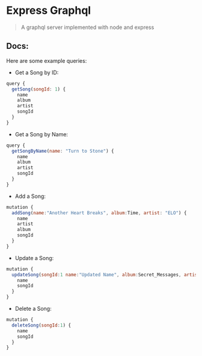# Express Graphql
> A graphql server implemented with node and express

## Docs:
Here are some example queries:
* Get a Song by ID:
``` javascript
query {
  getSong(songId: 1) {
    name
    album
    artist
    songId
  }
}
```
* Get a Song by Name:
``` javascript
query {
  getSongByName(name: "Turn to Stone") {
    name
    album
    artist
    songId
  }
}
```
* Add a Song:
``` javascript
mutation {
  addSong(name:"Another Heart Breaks", album:Time, artist: "ELO") {
    name
    artist
    album
    songId
  }
}
```
* Update a Song:
``` javascript
mutation {
  updateSong(songId:1 name:"Updated Name", album:Secret_Messages, artist: "def leppard") {
    name
    songId
  }
}
```
* Delete a Song:
``` javascript
mutation {
  deleteSong(songId:1) {
    name
    songId
  }
}
```